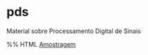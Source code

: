 # pds
Material sobre Processamento Digital de Sinais

%% HTML
<a href="https://mybinder.org/v2/gh/kaw19/master?filepath=%2Fpds%2FAmostragem.ipynb">Amostragem</a>
